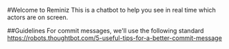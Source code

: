 #Welcome to Reminiz
This is a chatbot to help you see in real time which actors are on screen.

##Guidelines
For commit messages, we'll use the following standard https://robots.thoughtbot.com/5-useful-tips-for-a-better-commit-message
